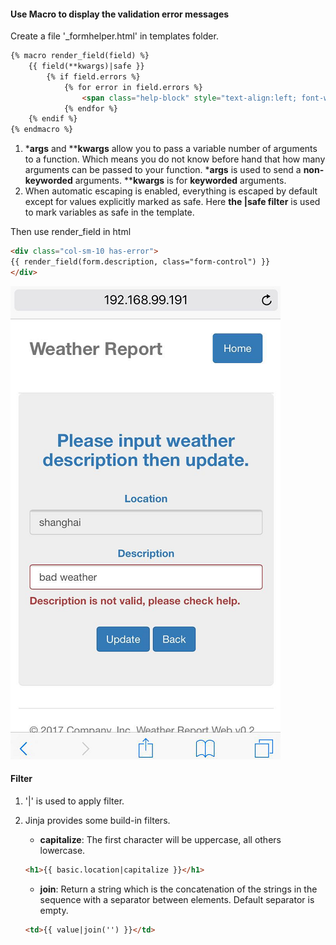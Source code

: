 #### Use Macro to display the validation error messages

Create a file '_formhelper.html' in templates folder.

```html
{% macro render_field(field) %}
    {{ field(**kwargs)|safe }}
        {% if field.errors %}
            {% for error in field.errors %}
                <span class="help-block" style="text-align:left; font-weight:bold">{{ error }}</span>
            {% endfor %}
    {% endif %}
{% endmacro %}
```

1. ***args** and ****kwargs** allow you to pass a variable number of arguments to a function. Which means you do not know before hand that how many arguments can be passed to your function. ***args** is used to send a **non-keyworded** arguments. ****kwargs** is for **keyworded** arguments.
2. When automatic escaping is enabled, everything is escaped by default except for values explicitly marked as safe. Here **the |safe filter** is used to mark variables as safe in the template.

Then use render_field in html

```html
<div class="col-sm-10 has-error">
{{ render_field(form.description, class="form-control") }}
</div>
```
![](/assets/ch5/validation.PNG)

#### Filter

1. '|' is used to apply filter.
2. Jinja provides some build-in filters.

    * **capitalize**: The first character will be uppercase, all others lowercase.
    ```html
    <h1>{{ basic.location|capitalize }}</h1>
    ```
    * **join**: Return a string which is the concatenation of the strings in the sequence with a separator between elements. Default separator is empty.
    ```html
    <td>{{ value|join('') }}</td>
    ```
